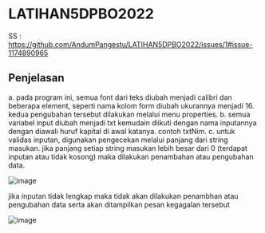 # LATIHAN5DPBO2022


SS : https://github.com/AndumPangestu/LATIHAN5DPBO2022/issues/1#issue-1174890965


## Penjelasan

a. pada program ini, semua font dari teks diubah menjadi calibri dan beberapa element, seperti nama kolom form diubah ukurannya menjadi 16. kedua pengubahan tersebut dilakukan melalui menu properties.
b. semua variabel input diubah menjadi txt kemudain diikuti dengan nama inputannya dengan diawali huruf kapital di awal katanya. contoh txtNim.
c. untuk validas inputan, digunakan pengecekan melalui panjang dari string masukan. jika panjang setiap string masukan lebih besar dari 0 (terdapat inputan atau tidak kosong) maka dilakukan penambahan atau pengubahan data.

![image](https://user-images.githubusercontent.com/91056905/159208302-e521975c-79fa-4767-87f1-fa4fc87a769e.png)

jika inputan tidak lengkap maka tidak akan dilakukan penambhan atau pengubahan data serta akan ditampilkan pesan kegagalan tersebut

![image](https://user-images.githubusercontent.com/91056905/159208385-b789fc09-83de-4cc5-a005-b5432fffb8f2.png)



